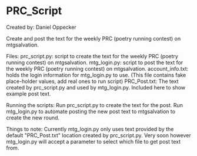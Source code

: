 PRC_Script
==========

Created by: Daniel Oppecker

Create and post the text for the weekly PRC (poetry running contest) on mtgsalvation.

Files:
prc_script.py:      script to create the text for the weekly PRC (poetry running contest) on mtgsalvation.
mtg_login.py:       script to post the text for the weekly PRC (poetry running contest) on mtgsalvation.
account_info.txt:   holds the login information for mtg_login.py to use. (This file contains fake place-holder values, add real ones to run script)
PRC_Post.txt:       The text created by prc_script.py and used by mtg_login.py. Included here to show example post text.

Running the scripts:
Run prc_script.py to create the text for the post.
Run mtg_login.py to automate posting the new post text to mtgsalvation to create the new round.

Things to note:
Currently mtg_login.py only uses text provided by the default "PRC_Post.txt" location created by prc_script.py. Very soon however mtg_login.py will accept a parameter to select which file to get post text from.

